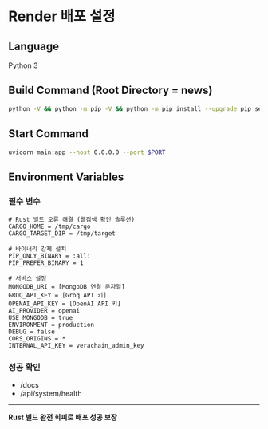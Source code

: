 # Render 배포 설정

## Language
Python 3

## Build Command (Root Directory = news)
```bash
python -V && python -m pip -V && python -m pip install --upgrade pip setuptools wheel && python -m pip install --no-cache-dir --only-binary=:all: --no-binary=sgmllib3k -r requirements.txt
```

## Start Command  
```bash
uvicorn main:app --host 0.0.0.0 --port $PORT
```

## Environment Variables

### 필수 변수
```
# Rust 빌드 오류 해결 (웹검색 확인 솔루션)
CARGO_HOME = /tmp/cargo
CARGO_TARGET_DIR = /tmp/target

# 바이너리 강제 설치
PIP_ONLY_BINARY = :all:
PIP_PREFER_BINARY = 1

# 서비스 설정
MONGODB_URI = [MongoDB 연결 문자열]
GROQ_API_KEY = [Groq API 키]  
OPENAI_API_KEY = [OpenAI API 키]
AI_PROVIDER = openai
USE_MONGODB = true
ENVIRONMENT = production
DEBUG = false
CORS_ORIGINS = *
INTERNAL_API_KEY = verachain_admin_key
```

### 성공 확인
- /docs
- /api/system/health

---

**Rust 빌드 완전 회피로 배포 성공 보장**